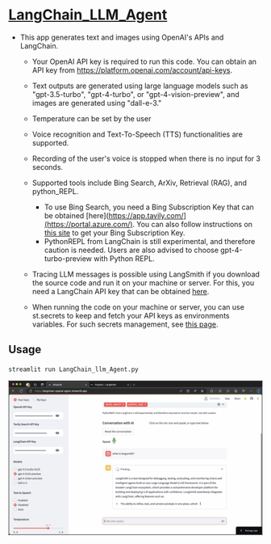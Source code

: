 # [LangChain_LLM_Agent](https://langchain-llm-agent.streamlit.app/)

* This app generates text and images using OpenAI's APIs and LangChain.
  
  - Your OpenAI API key is required to run this code. You can obtain an API key
    from https://platform.openai.com/account/api-keys.

  - Text outputs are generated using large language models such as "gpt-3.5-turbo",
    "gpt-4-turbo", or "gpt-4-vision-preview", and images are generated using
    "dall-e-3."

  - Temperature can be set by the user

  - Voice recognition and Text-To-Speech (TTS) functionalities are supported.

  - Recording of the user's voice is stopped when there is no input for 3 seconds.
  
  - Supported tools include Bing Search, ArXiv, Retrieval (RAG), and python_REPL.
    * To use Bing Search, you need a Bing Subscription Key that can be obtained
      [here](https://app.tavily.com/](https://portal.azure.com/). You can also
      follow instructions on
      [this site](https://levelup.gitconnected.com/api-tutorial-how-to-use-bing-web-search-api-in-python-4165d5592a7e)
      to get your Bing Subscription Key.
    * PythonREPL from LangChain is still experimental, and therefore caution is
      needed. Users are also advised to choose gpt-4-turbo-preview with Python REPL.

  - Tracing LLM messages is possible using LangSmith if you download the source code
    and run it on your machine or server.  For this, you need a
    LangChain API key that can be obtained [here](https://smith.langchain.com/settings).

  - When running the code on your machine or server, you can use st.secrets to keep and
    fetch your API keys as environments variables. For such secrets management, see
    [this page](https://docs.streamlit.io/deploy/streamlit-community-cloud/deploy-your-app/secrets-management).

## Usage
```python
streamlit run LangChain_llm_Agent.py
```
[![Exploring the App: A Visual Guide](files/Streamlit_Agent_App.png)](https://youtu.be/ux7ux8YXnMI)
